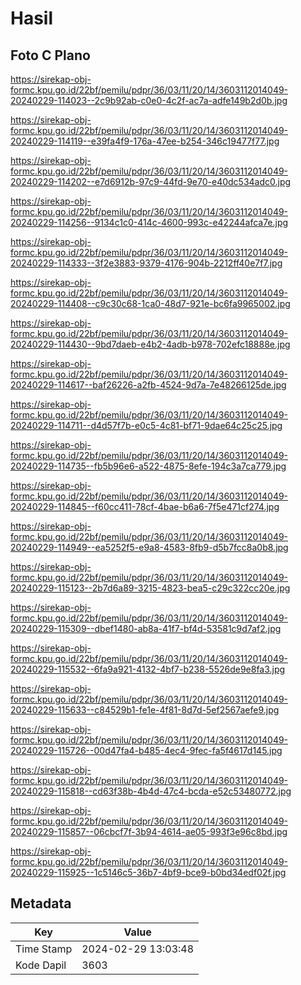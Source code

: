 # Hasil

## Foto C Plano

https://sirekap-obj-formc.kpu.go.id/22bf/pemilu/pdpr/36/03/11/20/14/3603112014049-20240229-114023--2c9b92ab-c0e0-4c2f-ac7a-adfe149b2d0b.jpg

https://sirekap-obj-formc.kpu.go.id/22bf/pemilu/pdpr/36/03/11/20/14/3603112014049-20240229-114119--e39fa4f9-176a-47ee-b254-346c19477f77.jpg

https://sirekap-obj-formc.kpu.go.id/22bf/pemilu/pdpr/36/03/11/20/14/3603112014049-20240229-114202--e7d6912b-97c9-44fd-9e70-e40dc534adc0.jpg

https://sirekap-obj-formc.kpu.go.id/22bf/pemilu/pdpr/36/03/11/20/14/3603112014049-20240229-114256--9134c1c0-414c-4600-993c-e42244afca7e.jpg

https://sirekap-obj-formc.kpu.go.id/22bf/pemilu/pdpr/36/03/11/20/14/3603112014049-20240229-114333--3f2e3883-9379-4176-904b-2212ff40e7f7.jpg

https://sirekap-obj-formc.kpu.go.id/22bf/pemilu/pdpr/36/03/11/20/14/3603112014049-20240229-114408--c9c30c68-1ca0-48d7-921e-bc6fa9965002.jpg

https://sirekap-obj-formc.kpu.go.id/22bf/pemilu/pdpr/36/03/11/20/14/3603112014049-20240229-114430--9bd7daeb-e4b2-4adb-b978-702efc18888e.jpg

https://sirekap-obj-formc.kpu.go.id/22bf/pemilu/pdpr/36/03/11/20/14/3603112014049-20240229-114617--baf26226-a2fb-4524-9d7a-7e48266125de.jpg

https://sirekap-obj-formc.kpu.go.id/22bf/pemilu/pdpr/36/03/11/20/14/3603112014049-20240229-114711--d4d57f7b-e0c5-4c81-bf71-9dae64c25c25.jpg

https://sirekap-obj-formc.kpu.go.id/22bf/pemilu/pdpr/36/03/11/20/14/3603112014049-20240229-114735--fb5b96e6-a522-4875-8efe-194c3a7ca779.jpg

https://sirekap-obj-formc.kpu.go.id/22bf/pemilu/pdpr/36/03/11/20/14/3603112014049-20240229-114845--f60cc411-78cf-4bae-b6a6-7f5e471cf274.jpg

https://sirekap-obj-formc.kpu.go.id/22bf/pemilu/pdpr/36/03/11/20/14/3603112014049-20240229-114949--ea5252f5-e9a8-4583-8fb9-d5b7fcc8a0b8.jpg

https://sirekap-obj-formc.kpu.go.id/22bf/pemilu/pdpr/36/03/11/20/14/3603112014049-20240229-115123--2b7d6a89-3215-4823-bea5-c29c322cc20e.jpg

https://sirekap-obj-formc.kpu.go.id/22bf/pemilu/pdpr/36/03/11/20/14/3603112014049-20240229-115309--dbef1480-ab8a-41f7-bf4d-53581c9d7af2.jpg

https://sirekap-obj-formc.kpu.go.id/22bf/pemilu/pdpr/36/03/11/20/14/3603112014049-20240229-115532--6fa9a921-4132-4bf7-b238-5526de9e8fa3.jpg

https://sirekap-obj-formc.kpu.go.id/22bf/pemilu/pdpr/36/03/11/20/14/3603112014049-20240229-115633--c84529b1-fe1e-4f81-8d7d-5ef2567aefe9.jpg

https://sirekap-obj-formc.kpu.go.id/22bf/pemilu/pdpr/36/03/11/20/14/3603112014049-20240229-115726--00d47fa4-b485-4ec4-9fec-fa5f4617d145.jpg

https://sirekap-obj-formc.kpu.go.id/22bf/pemilu/pdpr/36/03/11/20/14/3603112014049-20240229-115818--cd63f38b-4b4d-47c4-bcda-e52c53480772.jpg

https://sirekap-obj-formc.kpu.go.id/22bf/pemilu/pdpr/36/03/11/20/14/3603112014049-20240229-115857--06cbcf7f-3b94-4614-ae05-993f3e96c8bd.jpg

https://sirekap-obj-formc.kpu.go.id/22bf/pemilu/pdpr/36/03/11/20/14/3603112014049-20240229-115925--1c5146c5-36b7-4bf9-bce9-b0bd34edf02f.jpg


## Metadata

| Key        | Value               |
| ---------- | ------------------- |
| Time Stamp | 2024-02-29 13:03:48 |
| Kode Dapil | 3603                |




